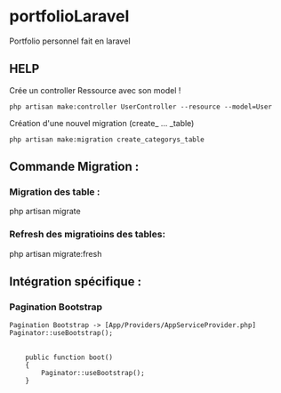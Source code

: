 # portfolioLaravel
Portfolio personnel fait en laravel


<h2>HELP</h2>
<p>Crée un controller Ressource avec son model !</p>
<code>php artisan make:controller UserController --resource --model=User</code>


<p>Création d'une nouvel migration (create_ ... _table)</p>
<code>php artisan make:migration create_categorys_table </code>




<h2>Commande Migration :</h2>
<h3>Migration des table :</h3>
<p>php artisan migrate</p>
<h3>Refresh des migratioins des tables: </h3>
<p>php artisan migrate:fresh</p>

<h2>Intégration spécifique :</h2>

<h3>Pagination Bootstrap</h3>
<code>Pagination Bootstrap -> [App/Providers/AppServiceProvider.php]</code>
<code>Paginator::useBootstrap();</code>

<pre>
    <code>
    public function boot()
    {
        Paginator::useBootstrap();
    }
    </code>
</pre>
